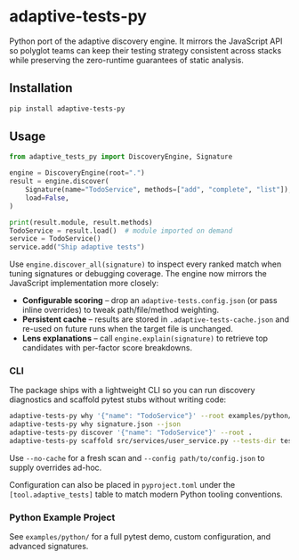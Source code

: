 # adaptive-tests-py

Python port of the adaptive discovery engine. It mirrors the JavaScript API so polyglot teams can keep their testing strategy consistent across stacks while preserving the zero-runtime guarantees of static analysis.

## Installation

```bash
pip install adaptive-tests-py
```

## Usage

```python
from adaptive_tests_py import DiscoveryEngine, Signature

engine = DiscoveryEngine(root=".")
result = engine.discover(
    Signature(name="TodoService", methods=["add", "complete", "list"]),
    load=False,
)

print(result.module, result.methods)
TodoService = result.load()  # module imported on demand
service = TodoService()
service.add("Ship adaptive tests")
```

Use `engine.discover_all(signature)` to inspect every ranked match when tuning signatures or debugging coverage. The engine now mirrors the JavaScript implementation more closely:

- **Configurable scoring** – drop an `adaptive-tests.config.json` (or pass inline overrides) to tweak path/file/method weighting.
- **Persistent cache** – results are stored in `.adaptive-tests-cache.json` and re-used on future runs when the target file is unchanged.
- **Lens explanations** – call `engine.explain(signature)` to retrieve top candidates with per-factor score breakdowns.

### CLI

The package ships with a lightweight CLI so you can run discovery diagnostics and scaffold pytest stubs without writing code:

```bash
adaptive-tests-py why '{"name": "TodoService"}' --root examples/python/src --limit 3
adaptive-tests-py why signature.json --json
adaptive-tests-py discover '{"name": "TodoService"}' --root .
adaptive-tests-py scaffold src/services/user_service.py --tests-dir tests/adaptive
```

Use `--no-cache` for a fresh scan and `--config path/to/config.json` to supply overrides ad-hoc.

Configuration can also be placed in `pyproject.toml` under the `[tool.adaptive_tests]` table to match modern Python tooling conventions.

### Python Example Project

See `examples/python/` for a full pytest demo, custom configuration, and advanced signatures.
